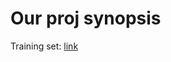 # Our proj synopsis

Training set: [link](https://drive.google.com/open?id=1EiWxaUTfEdG9YIe6-psJHULixRJnZg8n)
